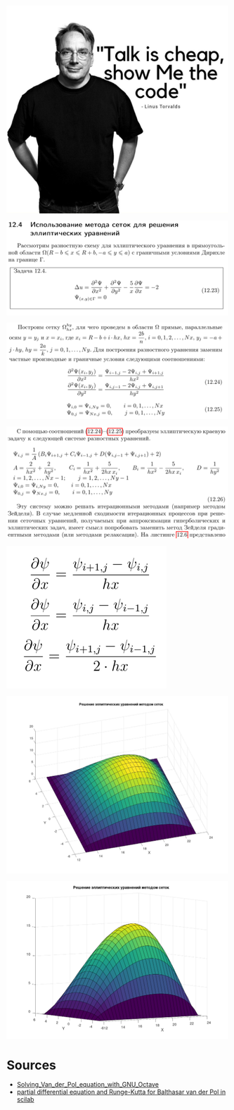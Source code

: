![](https://raw.githubusercontent.com/tonypithony/GNU_Octave_solving_a_elliptic_partial_differential_equation/main/photo_2024-07-29_12-37-23.jpg)

![](https://raw.githubusercontent.com/tonypithony/GNU_Octave_solving_a_elliptic_partial_differential_equation/main/1.PNG)

![](https://raw.githubusercontent.com/tonypithony/GNU_Octave_solving_a_elliptic_partial_differential_equation/main/2.PNG)

![](https://raw.githubusercontent.com/tonypithony/GNU_Octave_solving_a_elliptic_partial_differential_equation/main/3.PNG)

![](https://raw.githubusercontent.com/tonypithony/GNU_Octave_solving_a_elliptic_partial_differential_equation/main/4.PNG)

![](https://raw.githubusercontent.com/tonypithony/GNU_Octave_solving_a_elliptic_partial_differential_equation/main/elliptic_solved.jpg)

![](https://raw.githubusercontent.com/tonypithony/GNU_Octave_solving_a_elliptic_partial_differential_equation/main/elliptic_solved.gif)

# Sources
 
* [Solving_Van_der_Pol_equation_with_GNU_Octave](https://github.com/unton3ton/Solving_Van_der_Pol_equation_with_GNU_Octave)
* [partial differential equation and Runge-Kutta for Balthasar van der Pol in scilab](https://gitlab.com/Pho_Bo_for_U/partial-differential-equation-and-runge-kutta-for-balthasar-van-der-pol-in-scilab)
